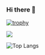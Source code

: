 ### Hi there 👋

[![trophy](https://github-profile-trophy.vercel.app/?username=a-k-holod&theme=monokai&rank=-UNKNOWN&row=1)](https://github.com/ryo-ma/github-profile-trophy)






![](https://komarev.com/ghpvc/?username=a-k-holod&color=blueviolet)

![Top Langs](https://github-readme-stats.vercel.app/api/top-langs/?username=a-k-holod&layout=compact)
<!--
**a-k-holod/a-k-holod** is a ✨ _special_ ✨ repository because its `README.md` (this file) appears on your GitHub profile.

Here are some ideas to get you started:

- 🔭 I’m currently working on ...
- 🌱 I’m currently learning ...
- 👯 I’m looking to collaborate on ...
- 🤔 I’m looking for help with ...
- 💬 Ask me about ...
- 📫 How to reach me: ...
- 😄 Pronouns: ...
- ⚡ Fun fact: ...
-->
